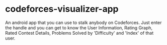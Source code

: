 # codeforces-visualizer-app

An android app that you can use to stalk anybody on Codeforces. Just enter the handle and you can get to know the User Information, Rating Graph, Rated Contest Details, Problems Solved by 'Difficulty' and 'Index' of that user.
